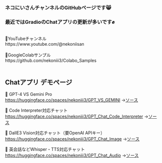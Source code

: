### ネコにいさんチャンネルのGitHubページです😸<br>
### 最近ではGradioのChatアプリの更新が多いです✊
<br>
🎥YouTubeチャンネル<br>
https://www.youtube.com/@nekoniisan
<br><br>
📓GoogleColabサンプル<br>
https://github.com/nekoniii3/Colabo_Samples
<br><br>

## Chatアプリ デモページ

🍩 GPT-4 VS Gemini Pro
<br>
https://huggingface.co/spaces/nekoniii3/GPT_VS_GEMINI →[ソース](https://github.com/nekoniii3/GPT_VS_GEMINI)

🍩 Code Interpreter対応チャット
<br>
https://huggingface.co/spaces/nekoniii3/GPT_Chat_Code_Interpreter →[ソース](https://github.com/nekoniii3/openai_multi_chat/tree/main/Code_Interpreter)

🍩 DallE3 Vision対応チャット（要OpenAI APIキー）
<br>
https://huggingface.co/spaces/nekoniii3/GPT_Chat_Image →[ソース](https://github.com/nekoniii3/openai_multi_chat/tree/main/Image_Chat)

🍩 英会話などWhisper・TTS対応チャット
<br>
https://huggingface.co/spaces/nekoniii3/GPT_Chat_Audio →[ソース](https://github.com/nekoniii3/openai_multi_chat/tree/main/Audio_Chat)